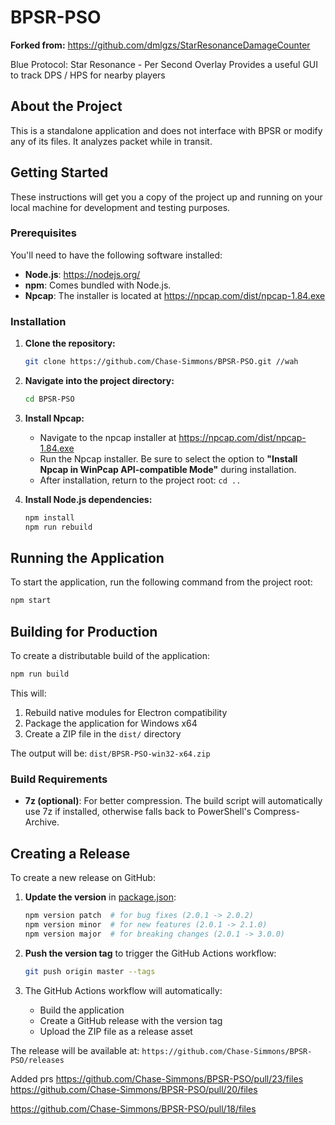 # BPSR-PSO

**Forked from:** https://github.com/dmlgzs/StarResonanceDamageCounter

Blue Protocol: Star Resonance - Per Second Overlay
Provides a useful GUI to track DPS / HPS for nearby players

## About the Project

This is a standalone application and does not interface with BPSR or modify any of its files. It analyzes packet while in transit.

## Getting Started

These instructions will get you a copy of the project up and running on your local machine for development and testing purposes.

### Prerequisites

You'll need to have the following software installed:

- **Node.js**: <https://nodejs.org/>
- **npm**: Comes bundled with Node.js.
- **Npcap**: The installer is located at https://npcap.com/dist/npcap-1.84.exe

### Installation

1.  **Clone the repository:**

    ```bash
    git clone https://github.com/Chase-Simmons/BPSR-PSO.git //wah
    ```

2.  **Navigate into the project directory:**

    ```bash
    cd BPSR-PSO
    ```

3.  **Install Npcap:**
    - Navigate to the npcap installer at https://npcap.com/dist/npcap-1.84.exe
    - Run the Npcap installer. Be sure to select the option to **"Install Npcap in WinPcap API-compatible Mode"** during installation.
    - After installation, return to the project root: `cd ..`

4.  **Install Node.js dependencies:**
    ```bash
    npm install
    npm run rebuild
    ```

## Running the Application

To start the application, run the following command from the project root:

```bash
npm start
```

## Building for Production

To create a distributable build of the application:

```bash
npm run build
```

This will:
1. Rebuild native modules for Electron compatibility
2. Package the application for Windows x64
3. Create a ZIP file in the `dist/` directory

The output will be: `dist/BPSR-PSO-win32-x64.zip`

### Build Requirements

- **7z (optional)**: For better compression. The build script will automatically use 7z if installed, otherwise falls back to PowerShell's Compress-Archive.

## Creating a Release

To create a new release on GitHub:

1. **Update the version** in [package.json](package.json):
   ```bash
   npm version patch  # for bug fixes (2.0.1 -> 2.0.2)
   npm version minor  # for new features (2.0.1 -> 2.1.0)
   npm version major  # for breaking changes (2.0.1 -> 3.0.0)
   ```

2. **Push the version tag** to trigger the GitHub Actions workflow:
   ```bash
   git push origin master --tags
   ```

3. The GitHub Actions workflow will automatically:
   - Build the application
   - Create a GitHub release with the version tag
   - Upload the ZIP file as a release asset

The release will be available at: `https://github.com/Chase-Simmons/BPSR-PSO/releases`

Added prs
https://github.com/Chase-Simmons/BPSR-PSO/pull/23/files
https://github.com/Chase-Simmons/BPSR-PSO/pull/20/files

https://github.com/Chase-Simmons/BPSR-PSO/pull/18/files
